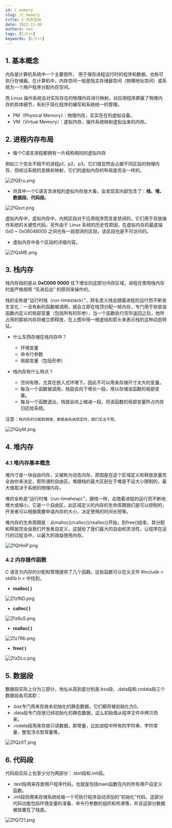```yaml
---
id: C_memory
slug: /C_memory
title: C 内存空间
date: 2022-11-08
authors: nox
tags: [C/C++]
keywords: [C/C++]
---
```


<!-- truncate -->

## 1. 基本概念

内存是计算机系统中一个主要部件， 用于保存进程运行时的程序和数据，也称可执行存储器。在计算机中，内存空间一般是指主存储器空间（物理地址空间）或系统为一个用户程序分配内存空间。

而 Linux 操作系统会对实际存在的物理内存进行映射，对应用程序屏蔽了物理内存的具体细节，有利于简化程序的编写和系统统一的管理。

+ PM（Physical Memory）：物理内存，实实在在的虚拟设备。
+ VM（Virtual Memory）：虚拟内存，操作系统映射虚拟出来的内存。

## 2. 进程内存布局

+ 每个C语言进程都拥有一片结构相同的虚拟内存

例如三个完全不相干的进程p1、p2、p3，它们很显然会占据不同区段的物理内存，但经过系统的变换和映射，它们的虚拟内存的布局是完全一样的。


![ZfQEru.png](https://www.helloimg.com/images/2022/11/09/ZfQEru.png)

+ 将其中一个C语言含进程的虚拟内存放大看，会发现其内部包含了：**栈、堆、数据段、代码段**。

![ZfQxct.png](https://www.helloimg.com/images/2022/11/09/ZfQxct.png)

虚拟内存中，虚拟内存中，内核区段对于应用程序而言是禁闭的，它们用于存放操作系统的关键性代码，另外由于 Linux 系统的历史性原因，在虚拟内存的最底端0x0 ~ 0x08048000 之间也有一段禁闭的区段，该区段也是不可访问的。

+ 虚拟内存中各个区段的详细内容。

![ZfQsME.png](https://www.helloimg.com/images/2022/11/09/ZfQsME.png)

## 3. 栈内存

栈内存指的是从 **0xC000 0000** 往下增长的这部分内存区域，进程在使用栈内存时是严格按照 “先进后出” 的原则来操作的。

栈的全称是“运行时栈（run-timestack）”，顾名思义栈会随着进程的运行而不断发生变化：一旦有新的函数被调用，就会立即在栈顶分配一帧内存，专门用于存放该函数内定义的局部变量（包括所有的形参），当一个函数执行完毕返回之后，他所占用的那帧内存将被立即释放，在上图中用一根虚线和箭头来表示栈的这种动态特征。

+ 什么东西存储在栈内存中？
  + 环境变量
  + 命令行参数
  + 局部变量（包括形参）

+ 栈内存有什么特点？
  + 空间有限，尤其在嵌入式环境下。因此不可以用来存储尺寸太大的变量。
  + 每当一个函数被调用，栈就会向下增长一段，用以存储该函数的局部变量。
  + 每当一个函数退出，栈就会向上缩减一段，将该函数的局部变量所占内存归还给系统。

注意：`栈内存的分配和释放，都是由系统规定的，我们无法干预。`


![ZfQiyM.png](https://www.helloimg.com/images/2022/11/09/ZfQiyM.png)

## 4. 堆内存

### 4.1 堆内存基本概念

堆内寸是一块自由内存，又被称为动态内存，原因是在这个区域定义和释放变量完全由你来决定，即所谓的自由区。堆跟栈的最大区别在于堆是不设大小限制的，最大值取决于系统的物理内存。

堆的全称是“运行时堆（run-timeheap）”，跟栈一样，会随着进程的运行而不断地增大或缩小。它是一个自由区，此区域定义的内存的生命周期我们是可以控制的，开发者可以根据需要申请内存的大小，决定使用的时间长短等。

堆内存的生命周期是：从malloc()/calloc()/realloc()开始，到free()结束，其分配和释放完全由我们开发者自定义，这就给了我们最大的自由和灵活性，让程序在运行的过程当中，以最大的效益使用内存。

![ZfQHmP.png](https://www.helloimg.com/images/2022/11/09/ZfQHmP.png)

### 4.2 内存操作函数

C 语言为内存的分配和管理提供了几个函数。这些函数可以在头文件 #include < stdlib.h > 中找到。

+ **malloc( )**

![ZfzIND.png](https://www.helloimg.com/images/2022/11/10/ZfzIND.png)

+ **calloc( )**

![Zfz6uS.png](https://www.helloimg.com/images/2022/11/10/Zfz6uS.png)

+ **realloc( )**

![Zfz7Rb.png](https://www.helloimg.com/images/2022/11/10/Zfz7Rb.png)

+ **free( )**

![ZfzDLo.png](https://www.helloimg.com/images/2022/11/10/ZfzDLo.png)

## 5. 数据段

数据段实际上分为三部分，地址从高到底分别是.bss段、.data段和.rodata段三个数据段各司其职：

+ .bss专门用来存放未初始化的静态数据，它们都将被初始化为0。
+ .data段专门存放已经初始化的静态数据，这么初始值从程序文件中拷贝而来。
+ .rodata段用来存放只读数据，即常量，比如进程中所有的字符串、字符常量、整型浮点型常量等。

![ZfQzXT.png](https://www.helloimg.com/images/2022/11/09/ZfQzXT.png)

## 6. 代码段

代码段实际上也至少分为两部分：.text段和.init段。

+ .text段用来存放用户程序代码，也就是包括main函数在内的所有用户自定义函数。
+ .init段则用来存储系统给每一个可执行程序自动添加的“初始化”代码，这部分代码功能包括环境变量的准备、命令行参数的组织和传递等，并且这部分数据被放置在了栈底。

![ZfQ721.png](https://www.helloimg.com/images/2022/11/09/ZfQ721.png)






